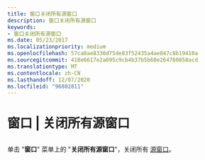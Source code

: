 ```yaml
---
title: 窗口关闭所有源窗口
description: 窗口关闭所有源窗口
keywords:
- 窗口关闭所有源窗口
ms.date: 05/23/2017
ms.localizationpriority: medium
ms.openlocfilehash: 57ca8ae8330d75de83f52435a4ae847c8b19410a
ms.sourcegitcommit: 418e6617e2a695c9cb4b37b5b60e264760858acd
ms.translationtype: MT
ms.contentlocale: zh-CN
ms.lasthandoff: 12/07/2020
ms.locfileid: "96802811"
---
```

# <a name="window--close-all-source-windows"></a>窗口 | 关闭所有源窗口


## <span id="ddk_window_close_all_source_windows_dbg"></span><span id="DDK_WINDOW_CLOSE_ALL_SOURCE_WINDOWS_DBG"></span>


单击 "**窗口**" 菜单上的 "**关闭所有源窗口**"，关闭所有 [源窗口](source-window.md)。

 

 





